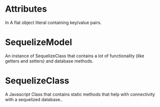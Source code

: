 # Attributes
In A flat object literal containing key/value pairs.

# SequelizeModel
An instance of SequelizeClass that contains a lot of functionality (like getters and setters) and database methods.

# SequelizeClass
A Javascript Class that contains static methods that help with connectivity with a sequelized database..


